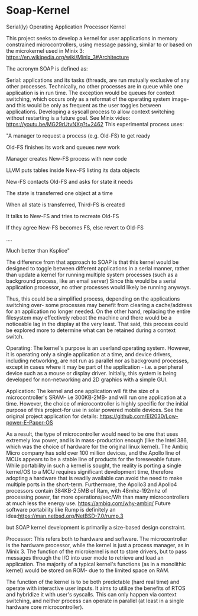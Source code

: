 # Soap-Kernel
Serial(ly) Operating Application Processor Kernel

This project seeks to develop a kernel for user applications in memory constrained microcontrollers, using message passing, similar to or based on the microkernel used in Minix 3: https://en.wikipedia.org/wiki/Minix_3#Architecture

The acronym SOAP is defined as:

Serial: applications and its tasks (threads, are run mutually exclusive of any other processes. Technically, no other processes are in queue while one application is in run time. The exception would be queues for context switching, which occurs only as a reformat of the operating system image- and this would be only as frequent as the user toggles between applications. Developing a syscall process to allow context switching without restarting is a future goal. See Minix video: https://youtu.be/MG29rUtvNXg?t=2462 
This experimental process uses:

"A manager to request a process (e.g. Old-FS) to get ready

Old-FS finishes its work and queues new work

Manager creates New-FS process with new code

LLVM puts tables inside New-FS listing its data objects

New-FS contacts Old-FS and asks for state it needs

The state is transferred one object at a time

When all state is transferred, Third-FS is created

It talks to New-FS and tries to recreate Old-FS

If they agree New-FS becomes FS, else revert to Old-FS

....

Much better than Ksplice"

The difference from that approach to SOAP is that this kernel would be designed to toggle between different applications in a serial manner, rather than update a kernel for running multiple system processes (such as a background process, like an email server) Since this would be a serial application processor, no other processes would likely be running anyways.

Thus, this could be a simplified process, depending on the applications switching over- some processes may benefit from clearing a cache/address for an application no longer needed. On the other hand, replacing the entire filesystem may effectively reboot the machine and there would be a noticeable lag in the display at the very least. That said, this process could be explored more to determine what can be retained during a context switch.

Operating: The kernel's purpose is an userland operating system. However, it is operating only a single application at a time, and device drivers, including networking, are not run as parallel nor as background processes, except in cases where it may be part of the application - i.e. a peripheral device such as a mouse or display driver. Initially, this system is being developed for non-networking and 2D graphics with a simple GUI.

Application: The kernel and one application will fit the size of a microcontroller's SRAM- i.e 300KB-2MB- and will run one application at a time.
However, the choice of microcontroller is highly specific for the initial purpose of this project-for use in solar powered mobile devices. See the original project application for details: https://github.com/EI2030/Low-power-E-Paper-OS

As a result, the type of microcontroller would need to be one that uses extremely low power, and is in mass-production enough (like the Intel 386, which was the choice of hardware for the original linux kernel). The Ambiq Micro company has sold over 100 million devices, and the Apollo line of MCUs appears to be a stable line of products for the foreseeable future. While portability in such a kernel is sought, the reality is porting a single kernel/OS to a MCU requires significant development time, therefore adopting a hardware that is readily available can avoid the need to make multiple ports in the short-term. Furthermore, the Apollo3 and Apollo4 processors contain 384KB-2.5MB of Ram, with 48mhz-192mhz of processing power, far more operations/sec/Wh than many microcontrollers at much less the energy use. https://ambiq.com/why-ambiq/ Future software portability like Rump is definitely an idea:https://man.netbsd.org/NetBSD-7.0/rump.3

but SOAP kernel development is primarily a size-based design constraint. 

Processor: This refers both to hardware and software. The microcontroller is the hardware processor, while the kernel is just a process manager, as in Minix 3. The function of the microkernel is not to store drivers, but to pass messages through the I/O into user mode to retrieve and load an application. The majority of a typical kernel's functions (as in a monolithic kernel) would be stored on ROM- due to the limited space on RAM.   

The function of the kernel is to be both predictable (hard real time) and operate with interactive user inputs. It aims to utilize the benefits of RTOS and hybridize it with user's syscalls. This can only happen via context switching, and neither process can operate in parallel (at least in a single hardware core microcontroller).

